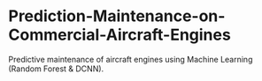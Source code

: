 # Prediction-Maintenance-on-Commercial-Aircraft-Engines
Predictive maintenance of aircraft engines using Machine Learning (Random Forest &amp; DCNN).
